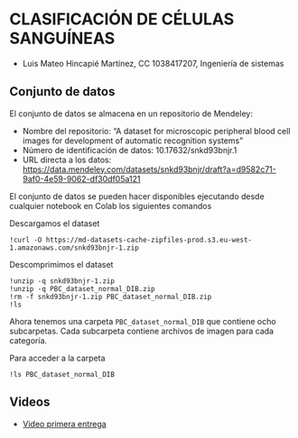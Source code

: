 # CLASIFICACIÓN DE CÉLULAS SANGUÍNEAS

- Luis Mateo Hincapié Martínez, CC 1038417207, Ingeniería de sistemas

## Conjunto de datos

El conjunto de datos se almacena en un repositorio de Mendeley:

- Nombre del repositorio: “A dataset for microscopic peripheral blood cell images for
development of automatic recognition systems”
- Número de identificación de datos: 10.17632/snkd93bnjr.1
- URL directa a los datos: https://data.mendeley.com/datasets/snkd93bnjr/draft?a=d9582c71-9af0-4e59-9062-df30df05a121 

El conjunto de datos se pueden hacer disponibles ejecutando desde cualquier notebook en Colab los siguientes comandos

Descargamos el dataset
```
!curl -O https://md-datasets-cache-zipfiles-prod.s3.eu-west-1.amazonaws.com/snkd93bnjr-1.zip
```
Descomprimimos el dataset
```
!unzip -q snkd93bnjr-1.zip
!unzip -q PBC_dataset_normal_DIB.zip
!rm -f snkd93bnjr-1.zip PBC_dataset_normal_DIB.zip
!ls
```
Ahora tenemos una carpeta `PBC_dataset_normal_DIB` que contiene ocho subcarpetas. Cada subcarpeta contiene archivos de imagen para cada categoría.

Para acceder a la carpeta
```
!ls PBC_dataset_normal_DIB 
```

## Videos
- [Video primera entrega](https://udeaeduco-my.sharepoint.com/:v:/g/personal/lmateo_hincapie_udea_edu_co/EXO3QCSL5oxApsKI5s9qJsMBFdDKkSLa7ZV9_YEjL4AAaQ?e=adFIWr)  